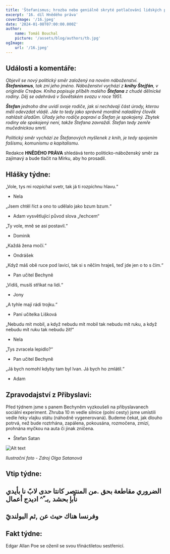```yaml
---
title: 'Štefanismus; hrozba nebo geniálně skryté potlačování lidských práv?'
excerpt: '16. díl Hnědého práva'
coverImage: '/16.jpeg'
date: '2024-01-08T07:00:00.000Z'
author:
    name: Tomáš Bouchal
    picture: '/assets/blog/authors/tb.jpg'
ogImage:
    url: '/16.jpeg'
---
```

## **Události a komentáře:**

*Objevil se nový politický směr založený na novém náboženství.
**Štefanismus**, tak zní jeho jméno. Náboženství vychází z **knihy Štejfán**,
v originále Стефан. Kniha popisuje příběh malého **Štefana** z chudé dělnické
rodiny. Děj se odehrává v Sovětském svazu v roce 1951.*

***Štefan** jednoho dne uvidí svoje rodiče, jak si nechávají část úrody, kterou
měli odevzdat vládě. Jde to tedy jako správně morálně naladěný člověk
nahlásit úřadům. Úřady jeho rodiče popraví a Štefan je spokojený. Zbytek
rodiny ale spokojený není, takže Štefana zavraždí. Štefan tedy zemře
mučednickou smrtí.*

*Politický směr vychází ze Štefanových myšlenek z knih, je tedy spojením
fašismu, komunismu a kapitalismu.*

Redakce **HNĚDÉHO PRÁVA** shledává tento politicko-náboženský směr za
zajímavý a bude tlačit na Mirku, aby ho prosadil.

## **Hlášky týdne:**

„Vole, tys mi rozpíchal svetr, tak já ti rozpíchnu hlavu.“

- Nela

„Jsem chtěl říct a ono to udělalo jako bzum bzum.“

- Adam vysvětlující původ slova „řechcem“

„Ty vole, mně se asi postavil.“

- Dominik

„Každá žena močí.“

- Ondrášek

„Když máš obě ruce pod lavicí, tak si s něčím hraješ, teď jde jen o to s čím.“

- Pan učitel Bechyně

„Vidíš, musíš stříkat na lidi.“

- Jony

„A tyhle mají rádi trojku.“

- Paní učitelka Lišková

„Nebudu mít mobil, a když nebudu mít mobil tak nebudu mít ruku, a když
nebudu mít ruku tak nebudu žít!“

- Nela

„Tys zvracela lepidlo?“

- Pan učitel Bechyně

„Já bych nomohl kdyby tam byl Ivan. Já bych ho zmlátil.“

- Adam

## **Zpravodajství z Přibyslavi:**

Před týdnem jsme s panem Bechyněm vyzkoušeli na přibyslavanech sociální experiment. Zhruba 10 m vedle silnice (polní cesty) jsme umístili vedle řeky vlajku státu (náhodně vygenerovaná). Budeme čekat, jak dlouho potrvá, než bude roztrhána, zapálena, pokousána, rozmočena, zmizí, prohnána myčkou na auta či jinak zničena.

- Štefan Satan

![Alt text](../ilufot16.png)

*Ilustrační foto - Zdroj Olga Satanová*
## **Vtip týdne:**

## الضروري مقاطعة بحق .من المنتصر كانتا حدى لابً نا بأيدي ناّبإ بحشد ,بـ ً^ اديدج أعمال

## وفرنسا هناك حيث عن ,ثم البولنديً

## **Fakt týdne:**

Edgar Allan Poe se oženil se svou třináctiletou sestřenicí.
